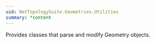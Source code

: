 ```yaml
---
uid: NetTopologySuite.Geometries.Utilities
summary: *content
---
```

Provides classes that parse and modify Geometry objects.
